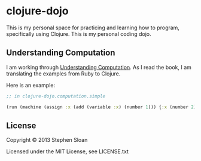 # clojure-dojo

This is my personal space for practicing and learning how to program,
specifically using Clojure.  This is my personal coding dojo.

## Understanding Computation

I am working through [Understanding Computation](http://computationbook.com/).
As I read the book, I am translating the examples from Ruby to Clojure.

Here is an example:

```clojure
;; in clojure-dojo.computation.simple

(run (machine (assign :x (add (variable :x) (number 1))) {:x (number 2)}))

```

## License

Copyright © 2013 Stephen Sloan

Licensed under the MIT License, see LICENSE.txt
